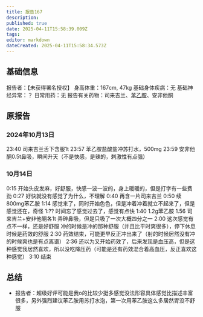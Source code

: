 ```yaml
---
title: 报告167
description: 
published: true
date: 2025-04-11T15:58:39.009Z
tags: 
editor: markdown
dateCreated: 2025-04-11T15:58:34.573Z
---
```


## 基础信息
报告者：【未获得署名授权】
身高体重：167cm, 47kg
基础身体疾病：无
基础神经异常：？
日常用药：无
报告有关药物：司来吉兰、[苯乙胺](/drug/PEA)、安非他酮

## 原报告
### 2024年10月13日
23:40 司来吉兰舌下含服1t
23:57 苯乙胺盐酸盐冲苏打水，500mg
23:59 安非他酮0.5t鼻吸，瞬间升天（不是快感，是辣的，刺激性有点强）
### 10月14日
0:15 开始头皮发麻，好舒服，快感一波一波的，身上暖暖的，但是打字有一些费劲
0:27 好快就没有感觉了为什么，不理解
0:40 再含一片司来吉兰
0:50 续800mg苯乙胺
1:14 感觉来了，同时开始色色，但是冲着冲着就立不起来了，但是感觉还在，奇怪
1:?? 时间忘了感觉过去了，感觉有点快
1:40 1.2g苯乙胺
1.56 司来吉兰+安非他酮各1t 弄碎鼻吸，但是只吸了一次大概四分之一
2:00 这次感觉有点不一样，还是好舒服 冲的时候是冲的那种舒服（并且比平时爽很多），停下休息时候是药效的舒服
2:30 药效结束，可能更早反正冲出来了（射的时候居然没有冲的时候爽也是有点离谱）
2:36 还以为又开始药效了，后来发现是血压高，但是这种感觉我居然喜欢，所以没吃降压药（可能是还有药效混合着高血压，反正喜欢这种感觉）
3:10 结束
## 总结
- 报告者：超级好评可能是我o的比较少挺多感觉没法形容具体感觉比描述丰富很多，另外强烈建议苯乙胺用苏打水泡，第一次用苯乙胺这么多居然胃没不舒服